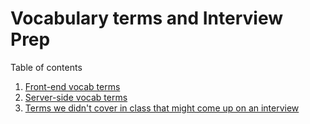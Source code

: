 # Vocabulary terms and Interview Prep

Table of contents
1. [Front-end vocab terms](./chapters/front-end-terms.md)
1. [Server-side vocab terms](./chapters/server-side-terms.md)
1. [Terms we didn't cover in class that might come up on an interview](./chapters/not-covered-in-class.md)